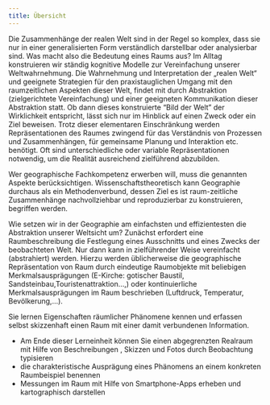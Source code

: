 ```yaml
---
title: Übersicht
---
```



Die Zusammenhänge der realen Welt sind in der Regel so komplex, dass sie nur in einer generalisierten Form verständlich darstellbar oder analysierbar sind. Was macht also die Bedeutung eines Raums aus? <!--more--> Im Alltag konstruieren wir ständig kognitive Modelle zur Vereinfachung unserer Weltwahrnehmung. Die Wahrnehmung und Interpretation der „realen Welt“ und geeignete Strategien für den praxistauglichen Umgang mit den raumzeitlichen  Aspekten dieser Welt, findet mit durch  Abstraktion (zielgerichtete Vereinfachung)  und einer geeigneten Kommunikation dieser Abstraktion statt. Ob dann dieses konstruierte “Bild der Welt” der Wirklichkeit entspricht, lässt sich nur im Hinblick auf einen Zweck oder ein Ziel beweisen. Trotz dieser elementaren Einschränkung werden Repräsentationen des Raumes zwingend für das Verständnis von Prozessen und Zusammenhängen, für gemeinsame Planung und Interaktion etc. benötigt. Oft sind unterschiedliche  oder variable Repräsentationen notwendig, um die Realität ausreichend zielführend abzubilden.

Wer geographische Fachkompetenz erwerben will, muss die genannten Aspekte berücksichtigen. Wissenschaftstheoretisch kann  Geographie durchaus als ein Methodenverbund, dessen Ziel es ist raum-zeitliche Zusammenhänge nachvollziehbar und reproduzierbar zu konstruieren,  begriffen werden.

Wie setzen wir in der Geographie am einfachsten und effizientesten die Abstraktion unserer Weltsicht um? Zunächst erfordert eine Raumbeschreibung die Festlegung eines Ausschnitts und eines Zwecks der beobachteten Welt. Nur dann kann in zielführender Weise vereinfacht  (abstrahiert) werden. Hierzu werden  üblicherweise die geographische Repräsentation von Raum durch eindeutige Raumobjekte mit beliebigen Merkmalsausprägungen (E-Kirche: gotischer Baustil, Sandsteinbau,Touristenattraktion…,) oder  kontinuierliche Merkmalsausprägungen im Raum beschrieben (Luftdruck, Temperatur, Bevölkerung,...). 


Sie lernen Eigenschaften räumlicher Phänomene kennen und erfassen selbst skizzenhaft einen Raum mit einer damit verbundenen Information.
* Am Ende dieser Lerneinheit können Sie einen abgegrenzten Realraum mit Hilfe von Beschreibungen , Skizzen und Fotos durch  Beobachtung typisieren
* die charakteristische Ausprägung eines Phänomens an einem konkreten Raumbeispiel benennen
* Messungen im Raum mit Hilfe von Smartphone-Apps erheben und kartographisch darstellen

